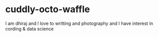 # cuddly-octo-waffle
I am dhiraj and l love to writting and photography and l have interest in cording &amp; data science
